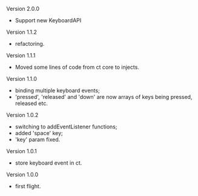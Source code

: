 Version 2.0.0

- Support new KeyboardAPI

Version 1.1.2

- refactoring.

Version 1.1.1

 - Moved some lines of code from ct core to injects.

Version 1.1.0

 - binding multiple keyboard events;
 - 'pressed', 'released' and 'down' are now arrays of keys being pressed, released etc.

Version 1.0.2

 - switching to addEventListener functions;
 - added 'space' key;
 - 'key' param fixed.

Version 1.0.1

 - store keyboard event in ct.

Version 1.0.0

 - first flight.